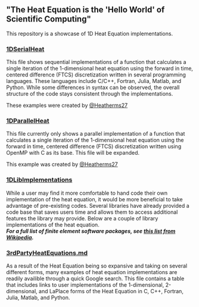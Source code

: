 ## "The Heat Equation is the 'Hello World' of Scientific Computing"

This repository is a showcase of 1D Heat Equation implementations.

### [1DSerialHeat](./1DSerialHeat/)
This file shows sequential implementations of a function that calculates a single iteration of the 1-dimensional heat equation using the forward in time, centered difference (FTCS) discretization written in several programming languages. These languages include C/C++, Fortran, Julia, Matlab, and Python. While some differences in syntax can be observed, the overall structure of the code stays consistent through the implementations. 

These examples were created by [@Heatherms27](https://github.com/Heatherms27)

### [1DParallelHeat](./1DParallelHeat)
This file currently only shows a parallel implementation of a function that calculates a single iteration of the 1-dimensional heat equation using the forward in time, centered difference (FTCS) discretization written using OpenMP with C as its base. This file will be expanded. 

This example was created by [@Heatherms27](https://github.com/Heatherms27)

### [1DLibImplementations](./1DLibImplementations/)
While a user may find it more comfortable to hand code their own implementation of the heat equation, it would be more beneficial to take advantage of pre-existing codes. Several libraries have already provided a code base that saves users time and allows them to access additional features the library may provide. Below are a couple of library implementations of the heat equation.  
__*For a full list of finite element software packages, see [this list from Wikipedia](https://en.wikipedia.org/wiki/List_of_finite_element_software_packages "Finite Element Software Packages").*__

### [3rdPartyHeatEquations.md](./3rdPartyHeatEquations.md)
As a result of the Heat Equation being so expansive and taking on several different forms, many examples of heat equation implementations are readily availible through a quick Google search. This file contains a table that includes links to user implementations of the 1-dimensional, 2-dimensional, and LaPlace forms of the Heat Equation in C, C++, Fortran, Julia, Matlab, and Python. 
